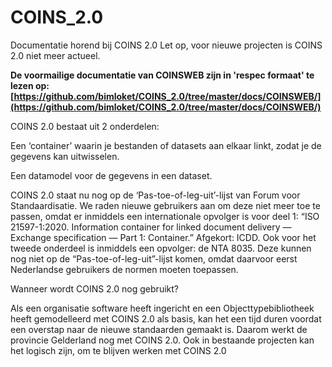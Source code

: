 # COINS_2.0
Documentatie horend bij COINS 2.0 Let op, voor nieuwe projecten is COINS 2.0 niet meer actueel.

__De voormailige documentatie van COINSWEB zijn in 'respec formaat' te lezen op: [https://github.com/bimloket/COINS_2.0/tree/master/docs/COINSWEB/](https://github.com/bimloket/COINS_2.0/tree/master/docs/COINSWEB/)__

COINS 2.0 bestaat uit 2 onderdelen:  

Een ‘container’ waarin je bestanden of datasets aan elkaar linkt, zodat je de gegevens kan uitwisselen.  

Een datamodel voor de gegevens in een dataset. 

COINS 2.0 staat nu nog op de ‘Pas-toe-of-leg-uit’-lijst van Forum voor Standaardisatie. We raden nieuwe gebruikers aan om deze niet meer toe te passen, omdat er inmiddels een internationale opvolger is voor deel 1: “ISO 21597-1:2020. Information container for linked document delivery — Exchange specification — Part 1: Container.” Afgekort: ICDD. Ook voor het tweede onderdeel is inmiddels een opvolger: de NTA 8035. Deze kunnen nog niet op de “Pas-toe-of-leg-uit”-lijst komen, omdat daarvoor eerst Nederlandse gebruikers de normen moeten toepassen. 

Wanneer wordt COINS 2.0 nog gebruikt? 

Als een organisatie software heeft ingericht en een Objecttypebibliotheek heeft gemodelleerd met COINS 2.0 als basis, kan het een tijd duren voordat een overstap naar de nieuwe standaarden gemaakt is. Daarom werkt de provincie Gelderland nog met COINS 2.0. Ook in bestaande projecten kan het logisch zijn, om te blijven werken met COINS 2.0 
